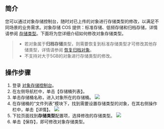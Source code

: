 ## 简介

您可以通过对象存储控制台，随时对已上传的对象进行存储类型的修改，以满足不同场景的业务需求。对象存储 COS 提供：标准存储、低频存储和归档存储，详情请参阅 [存储类型](https://intl.cloud.tencent.com/document/product/436/30925)。下面将为您详细介绍如何修改对象存储类型。

>
>- 若对象属于**归档存储**类型，则需要恢复到标准存储类型才可修改其他存储类型，详情请参阅 [恢复归档对象](https://intl.cloud.tencent.com/document/product/436/30961)。
>- 不支持对大于5GB的对象进行存储类型的修改。

## 操作步骤

1. 登录 [对象存储控制台](https://console.cloud.tencent.com/cos5)。
2. 在左侧导航栏中，单击【存储桶列表】。
3. 单击存储桶名称，进入对象所在的存储桶。
![](https://main.qcloudimg.com/raw/156823c7ad23708feb85f5d682c61d50.png)
4. 在存储桶的“文件列表”模块下，找到需要设置存储类型的对象，在其右侧操作栏中，单击【详情】。
![](https://main.qcloudimg.com/raw/2bdec7021171ddb5bea5868783dfaee4.png)
5. 下拉页面找到**存储类型**配置项，选择修改的存储类型。
![](https://main.qcloudimg.com/raw/9ef26cd5ea448fbc048cc5ba890218e4.png)
6. 单击【保存】，即可修改对象存储类型。
